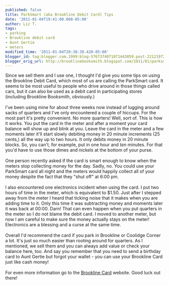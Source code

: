 ```yaml
---
published: false
title: ParkSmart (aka Brookline Debit Card) Tips
date: '2011-01-04T19:41:00.008-05:00'
author: Liz T.
tags:
- parking
- Brookline debit card
- Aunt Gertie
- meters
modified_time: '2011-01-04T20:38:30.420-05:00'
blogger_id: tag:blogger.com,1999:blog-5767374071871443859.post-2212197267090782881
blogger_orig_url: http://brooklinebooksmith.blogspot.com/2011/01/parksmart-aka-brookline-debit-card-tips.html
---
```


Since we sell them and I use one, I thought I'd give you some tips on using the <span id="SPELLING_ERROR_0" class="blsp-spelling-error">Brookline</span> Debit Card, which most of us are calling the <span id="SPELLING_ERROR_1" class="blsp-spelling-error">ParkSmart</span> card. It seems to be most useful to people who drive around in those things called cars, but it can also be used as a debit card in participating stores (including <span id="SPELLING_ERROR_2" class="blsp-spelling-error">Brookline</span> <span id="SPELLING_ERROR_3" class="blsp-spelling-error">Booksmith</span>, obviously.)<br /><br />I've been using mine for about three weeks now  instead of lugging around sacks of quarters and I've only encountered a couple of hiccups. For the most part it's pretty convenient. No more quarters! Well, sort of.  This is how it works.  You put the card in the meter and after a moment your card balance will show up and blink at you.  Leave the card in the meter and a few moments later it'll start slowly debiting money in 20 minute increments (25 cents,) all the way up to two hours.  It only debits money in 20 minute blocks.  So, you can't, for example, put in one hour and <em>ten</em> minutes.  For that you'd have to use those dimes and nickels at the bottom of your purse.<br /><br />One person recently asked if the card is smart enough to know when the meters stop collecting money for the day.  Sadly, no.  You could use your <span id="SPELLING_ERROR_4" class="blsp-spelling-error">ParkSmart</span> card all night and the meters would happily collect all of your money despite the fact that they "shut off" at 6:00 pm. <br /><br />I also encountered one electronics incident when using the card.  I put two hours of time in the meter, which is <span id="SPELLING_ERROR_5" class="blsp-spelling-corrected">equivalent</span> to $1.50.  Just after I stepped away from the meter I heard that ticking noise that it makes when you are adding time to it.  Only this time it was subtracting money and moments later it was back at 00:00.  Darn!  That can even happen when you put quarters in the meter so I do not blame the debit card.  I moved to another meter, but now I am careful to make sure the money actually stays on the meter!  Electronics are a blessing and a curse at the same time. <br /><br />Overall I'd recommend the card if you park in <span id="SPELLING_ERROR_6" class="blsp-spelling-error">Brookline</span> or Coolidge Corner a lot.  It's just so much easier than rooting around for quarters.  As I mentioned, we sell them and you can always add value or check your balance here, too.  And say you remember that you need to send a birthday card to Aunt Gertie but forgot your wallet - you can use your <span id="SPELLING_ERROR_7" class="blsp-spelling-error">Brookline</span> Card just like cash money!<br /><br />For even more information go to the <a href="http://www.brooklinecard.net/brmahome/"><span id="SPELLING_ERROR_8" class="blsp-spelling-error">Brookline</span> Card</a> website.  Good luck out there!